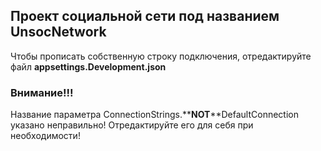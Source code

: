 ## Проект социальной сети под названием **UnsocNetwork**


Чтобы прописать собственную строку подключения, отредактируйте файл **appsettings.Development.json**
### Внимание!!!
Название параметра ConnectionStrings.**__NOT__**DefaultConnection указано неправильно!
Отредактируйте его для себя при необходимости!
